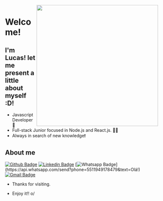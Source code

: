 <img align="right" width="400" height="400" src="https://images.unsplash.com/photo-1545670723-196ed0954986?ixid=MnwxMjA3fDB8MHxwaG90by1wYWdlfHx8fGVufDB8fHx8&ixlib=rb-1.2.1&auto=format&fit=crop&w=500&h=500&q=80">

# Welcome!

## I'm Lucas! let me present a little about myself :D!

- Javascript Developer :purple_heart:
- Full-stack Junior focused in Node.js and React.js. :rocket::rocket:
- Always in search of new knowledge:exclamation:

## About me 
[![Github Badge](https://img.shields.io/badge/-Github-000?style=flat-square&logo=Github&logoColor=white&link=link_do_seu_perfil_no_github)](https://github.com/lucas-ssv?tab=repositories)
[![Linkedin Badge](https://img.shields.io/badge/-LinkedIn-blue?style=flat-square&logo=Linkedin&logoColor=white&link=link_do_seu_perfil_no_linkedin)](https://www.linkedin.com/in/lucas-da-silva-vieira-327842170/)
[![Whatsapp Badge](https://img.shields.io/badge/-Whatsapp-4CA143?style=flat-square&labelColor=4CA143&logo=whatsapp&logoColor=white&link=https://api.whatsapp.com/send?phone=5511949178479&text=Olá!)](https://api.whatsapp.com/send?phone=5511949178479&text=Olá!)
[![Gmail Badge](https://img.shields.io/badge/-Gmail-c14438?style=flat-square&logo=Gmail&logoColor=white&link=mailto:lucasdasilvavieira11@gmail.com)](mailto:lucasdasilvavieira11@gmail.com)

- Thanks for visiting. 

- Enjoy it!! o/
